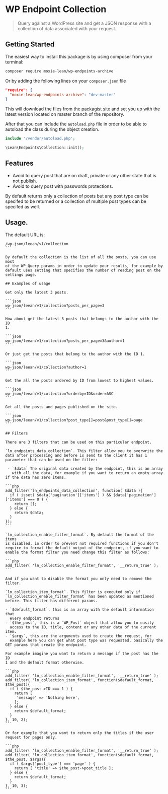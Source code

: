 # WP Endpoint Collection

> Query against a WordPress site and get a JSON response with a
> collection of data associated with your request.

## Getting Started

The easiest way to install this package is by using composer from your terminal:

```bash
composer require moxie-lean/wp-endpoints-archive
```

Or by adding the following lines on your `composer.json` file

```json
"require": {
  "moxie-lean/wp-endpoints-archive": "dev-master"
}
```

This will download the files from the [packagist site](https://packagist.org/packages/moxie-lean/wp-endpoints-archive)
and set you up with the latest version located on master branch of the repository.

After that you can include the `autoload.php` file in order to
be able to autoload the class during the object creation.

```php
include '/vendor/autoload.php';

\Lean\Endpoints\Collection::init();
```

## Features

- Avoid to query post that are on draft, private or any other
  state that is not publish.
- Avoid to query post with passwords protections.

By default returns only a collection of posts but any post type can be
specifed to be returned or a collection of multiple post types can be
specifed as well.

## Usage.

The default URL is:

````
/wp-json/leean/v1/collection
```

By default the collection is the list of all the posts, you can use most
of the WP_Query params in order to update your results, for example by
default uses setting that specifies the number of reading post on the
settings page.

## Examples of usage

Get only the latest 3 posts.

```json
wp-json/leean/v1/collection?posts_per_page=3
```

How about get the latest 3 posts that belongs to the author with the ID
1.

```json
wp-json/leean/v1/collection?posts_per_page=3&author=1
```

Or just get the posts that belong to the author with the ID 1.

```json
wp-json/leean/v1/collection?author=1
```

Get the all the posts ordered by ID from lowest to highest values.

```json
wp-json/leean/v1/collection?orderby=ID&order=ASC
```

Get all the posts and pages published on the site.

```json
wp-json/leean/v1/collection?post_type[]=post&post_type[]=page
```

## Filters

There are 3 filters that can be used on this particular endpoint.

`ln_endpoints_data_collection`. This filter allow you to overwrite the
data after processing and before is send to the client it has 1
parameter that can be used on the filter: 

 - `$data` The original data created by the endpoint, this is an array
   with all the data, for example if you want to return an empty array
if the data has zero items.

```php
add_filter('ln_endpoints_data_collection', function( $data ){
  if ( isset( $data['pagination']['items'] ) && $data['pagination']['items'] === 0 ) {
    return [];
  } else {
    return $data;
  }
});
```

`ln_collection_enable_filter_format`. By default the format of the items
is disabled, in order to prevent not required functions if you don't
require to format the default output of the endpoint, if you want to
enable the format filter you need change this filter as follows:

```php
add_filter( 'ln_collection_enable_filter_format', '__return_true' );
```

And if you want to disable the format you only need to remove the
filter.

`ln_collection_item_format`. This filter is executed only if
`ln_collection_enable_filter_format` has been updated as mentioned
before. This filter has different params.

- `$default_format`, this is an array with the default information that
  every endpoint returns
- `$the_post`, this is a `WP_Post` object that allow you to easily
  access to the ID, title, content or any other data of the current
item.
- `$args`, this are the arguments used to create the request, for
  example here you can get what post type was requested, basically the
GET params that create the endpoint.

For example imagine you want to return a message if the post has the ID
1 and the default format otherwise.

```php
add_filter( 'ln_collection_enable_filter_format', '__return_true' );
add_filter( 'ln_collection_item_format', function($default_format, $the_post){
  if ( $the_post->ID === 1 ) {
    return [
     'message' => 'Nothing here',
    ];
  } else {
    return $default_format;
  }
}, 10, 2);
```

Or for example that you want to return only the titles if the user
request for pages only.

```php
add_filter( 'ln_collection_enable_filter_format', '__return_true' );
add_filter( 'ln_collection_item_format', function($default_format, $the_post, $args){
  if ( $args['post_type'] === 'page' ) {
    return [ 'title' => $the_post->post_title ];
  } else {
    return $default_format;
  }
}, 10, 3);
```
